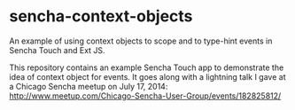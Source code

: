 sencha-context-objects
======================

An example of using context objects to scope and to type-hint events in Sencha Touch and Ext JS.

This repository contains an example Sencha Touch app to demonstrate the idea of context object for events.
It goes along with a lightning talk I gave at a Chicago Sencha meetup on July 17, 2014:
http://www.meetup.com/Chicago-Sencha-User-Group/events/182825812/

